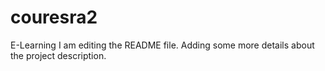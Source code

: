 # couresra2
E-Learning
I am editing the README file. Adding some more details about the project description.

